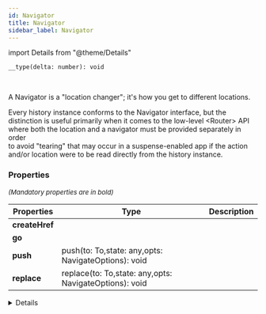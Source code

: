 ```yaml
---
id: Navigator
title: Navigator
sidebar_label: Navigator
---
```


import Details from "@theme/Details"


```tsx
__type(delta: number): void
```
<br/>

A Navigator is a "location changer"; it's how you get to different locations.

Every history instance conforms to the Navigator interface, but the  
distinction is useful primarily when it comes to the low-level <Router\> API  
where both the location and a navigator must be provided separately in order  
to avoid "tearing" that may occur in a suspense-enabled app if the action  
and/or location were to be read directly from the history instance.

### Properties

<font size="2"><i>(Mandatory properties are in bold)</i></font>

| Properties | Type | Description |
| --------- | ---- | ----------- |
| **createHref** |  |  |
| **go** |  |  |
| **push** | push(to: To,state: any,opts: NavigateOptions): void |  |
| **replace** | replace(to: To,state: any,opts: NavigateOptions): void |  |


<Details summary={<summary><b>Additional properties for advanced use cases</b></summary>}><div>

| Properties | Type | Description |
| --------- | ---- | ----------- |
| encodeLocation |  |  |


</div></Details>